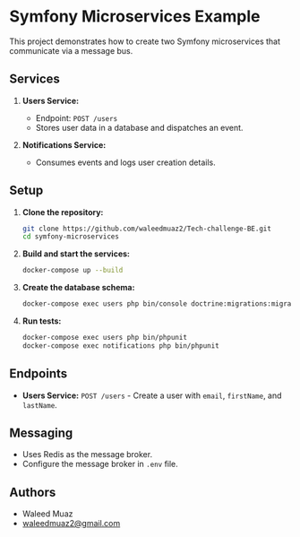 # Symfony Microservices Example

This project demonstrates how to create two Symfony microservices that communicate via a message bus.

## Services

1. **Users Service:**
    - Endpoint: `POST /users`
    - Stores user data in a database and dispatches an event.

2. **Notifications Service:**
    - Consumes events and logs user creation details.

## Setup

1. **Clone the repository:**
    ```sh
    git clone https://github.com/waleedmuaz2/Tech-challenge-BE.git
    cd symfony-microservices
    ```

2. **Build and start the services:**
    ```sh
    docker-compose up --build
    ```

3. **Create the database schema:**
    ```sh
    docker-compose exec users php bin/console doctrine:migrations:migrate
    ```

4. **Run tests:**
    ```sh
    docker-compose exec users php bin/phpunit
    docker-compose exec notifications php bin/phpunit
    ```

## Endpoints

- **Users Service:** `POST /users` - Create a user with `email`, `firstName`, and `lastName`.
## Messaging

- Uses Redis as the message broker.
- Configure the message broker in `.env` file.

## Authors

- Waleed Muaz
- waleedmuaz2@gmail.com
